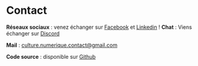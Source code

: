 # Contact

**Réseaux sociaux** : venez échanger sur [Facebook](https://www.facebook.com/Culture.Numerique.Officiel) et [Linkedin](https://www.linkedin.com/company/culture-numérique-official/) !
**Chat** : Viens échanger sur [Discord](https://discord.gg/xzjYYkjA3x)

**Mail** : culture.numerique.contact@gmail.com  

**Code source** : disponible sur [Github](https://github.com/AbcSxyZ/Culture-Numerique)
